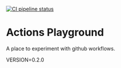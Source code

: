 [![CI pipeline status](https://github.com/plannigan/actions-playground/workflows/CI/badge.svg?branch=main)][ci]

# Actions Playground

A place to experiment with github workflows.

VERSION=0.2.0

[ci]: https://github.com/wayfair-incubator/columbo/actions

